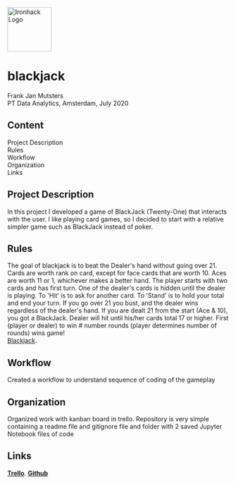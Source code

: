 <img src="https://bit.ly/2VnXWr2" alt="Ironhack Logo" width="100"/>

# blackjack

Frank Jan Mutsters  
PT Data Analytics, Amsterdam, July 2020

## Content
Project Description  
Rules  
Workflow  
Organization  
Links

## Project Description
In this project I developed a game of BlackJack (Twenty-One) that interacts with the user. I like playing card games, so I decided to start with a relative simpler game such as BlackJack instead of poker.

## Rules
The goal of blackjack is to beat the Dealer's hand without going over 21. 
Cards are worth rank on card, except for face cards that are worth 10. Aces are worth 11 or 1, whichever makes a better hand. 
The player starts with two cards and has first turn. 
One of the dealer's cards is hidden until the dealer is playing. 
To 'Hit' is to ask for another card. To 'Stand' is to hold your total and end your turn. 
If you go over 21 you bust, and the dealer wins regardless of the dealer's hand. 
If you are dealt 21 from the start (Ace & 10), you got a BlackJack. 
Dealer will hit until his/her cards total 17 or higher. 
First (player or dealer) to win # number rounds (player determines number of rounds) wins game!   
[Blackjack](https://bicyclecards.com/how-to-play/blackjack/). 

## Workflow
Created a workflow to understand sequence of coding of the gameplay

## Organization
Organized work with kanban board in trello. 
Repository is very simple containing a readme file and gitignore file and folder with 2 saved Jupyter Notebook files of code

## Links
__[Trello](https://trello.com/b/PnuFFLv9/blackjack-development)__. 
__[Github](https://github.com/fjmutsters/blackjack)__
